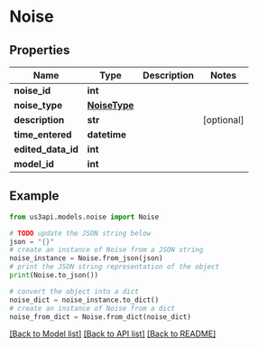 # Noise


## Properties

Name | Type | Description | Notes
------------ | ------------- | ------------- | -------------
**noise_id** | **int** |  | 
**noise_type** | [**NoiseType**](NoiseType.md) |  | 
**description** | **str** |  | [optional] 
**time_entered** | **datetime** |  | 
**edited_data_id** | **int** |  | 
**model_id** | **int** |  | 

## Example

```python
from us3api.models.noise import Noise

# TODO update the JSON string below
json = "{}"
# create an instance of Noise from a JSON string
noise_instance = Noise.from_json(json)
# print the JSON string representation of the object
print(Noise.to_json())

# convert the object into a dict
noise_dict = noise_instance.to_dict()
# create an instance of Noise from a dict
noise_from_dict = Noise.from_dict(noise_dict)
```
[[Back to Model list]](../README.md#documentation-for-models) [[Back to API list]](../README.md#documentation-for-api-endpoints) [[Back to README]](../README.md)



